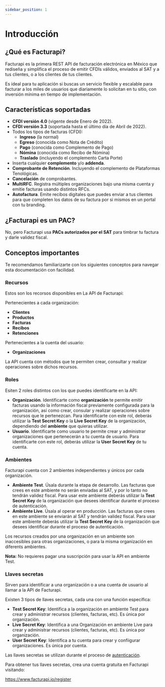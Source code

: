 ```yaml
---
sidebar_position: 1
---
```


# Introducción

## ¿Qué es Facturapi?

Facturapi es la primera REST API de facturación electrónica en México que rediseña y simplifica el proceso de emitir CFDIs válidos, enviados al SAT y a tus clientes, o a los clientes de tus clientes.

Es ideal para tu aplicación si buscas un servicio flexible y escalable para facturar a los miles de usuarios que diariamente lo solicitan en tu sitio, con inversión mínima en tiempo de implementación.

## Características soportadas

- **CFDI versión 4.0** (vigente desde Enero de 2022).
- **CFDI versión 3.3** (soportada hasta el último día de Abril de 2022).
- Todos los tipos de facturas (CFDI):
  - **Ingreso** (la normal)
  - **Egreso** (conocida como Nota de Crédito)
  - **Pago** (conocida como Complemento de Pago)
  - **Nómina** (conocida como Recibo de Nómina)
  - **Traslado** (incluyendo el complemento Carta Porte)
- Inserta cualquier **complemento** y/o **addenda**.
- **Comprobante de Retención**. Incluyendo el complemento de Plataformas Tenológicas.
- **Cancelación** de comprobantes.
- **MultiRFC**. Registra múltiples organizaciones bajo una misma cuenta y emitie facturas usando distintos RFCs.
- **Autofactura**. Emite recibos digitales que puedes enviar a tus clientes para que completen los datos de su factura por si mismos en un portal con tu branding.

## ¿Facturapi es un PAC?

No, pero Facturapi usa **PACs autorizados por el SAT** para timbrar tu factura y darle validez fiscal.

## Conceptos importantes

Te recomendamos familiarizarte con los siguientes conceptos para navegar esta documentación con facilidad.

### Recursos

Estos son los recorsos disponibles en La API de Facturapi:

Pertenecientes a cada organización:

- **Clientes**
- **Productos**
- **Facturas**
- **Recibos**
- **Retenciones**

Pertenecientes a la cuenta del usuario:

- **Organizaciones**

La API cuenta con métodos que te permiten crear, consultar y realizar operaciones sobre dichos recursos.

### Roles

Esiten 2 roles distintos con los que puedes identificarte en la API:

- **Organización**. Identificarte como **organización** te permite emitir facturas usando la
  información fiscal previamente configurada para la organización, así como crear, consular y
  realizar operaciones sobre recursos que le pertenezcan. Para identificarte con este rol,
  deberás utilizar la **Test Secret Key** o la **Live Secret Key** de la organización,
  dependiendo del **ambiente** que quieras utilizar.
- **Usuario**. Identificarte como usuario te permite crear y administrar
  organizaciones que pertenecerán a tu cuenta de usuario. Para identificarte con este
  rol, deberás utilizar la **User Secret Key** de tu cuenta.

### Ambientes

Facturapi cuenta con 2 ambientes independientes y únicos por cada organización.

- **Ambiente Test**. Úsala durante la etapa de desarrollo. Las facturas que crees en este
  ambiente no serán enviadas al SAT, y por lo tanto no tendrán validez fiscal. Para usar este
  ambiente deberás utilizar la **Test Secret Key** de la organización que desees identificar
  durante el proceso de autenticación.
- **Ambiente Live**. Úsala al operar en producción. Las facturas que crees en este ambiente
  se enviarán al SAT y tendrán validez fiscal. Para usar este ambiente deberás utilizar la
  **Test Secret Key** de la organización que desees identificar durante el proceso de
  autenticación.

Los recursos creados por una organización en un ambiente son inaccesibles para otras organizaciones, o para la misma
organización en diferents ambientes.

**Nota:** No requieres pagar una suscripción para usar la API en ambiente Test.

### Llaves secretas

Sirven para identificar a una organización o a una cuenta de usuario al llamar a la API de Facturapi.

Existen 3 tipos de llaves secretas, cada una con una función específica:

- **Test Secret Key**: Identifica a la organización en ambiente Test para crear y administrar recursos (clientes, facturas, etc). Es única por organización.
- **Live Secret Key**: Identifica a una Organización en ambiente Live para crear y administrar recursos (clientes, facturas, etc). Es única por organización.
- **User Secret Key**: Identifica a tu cuenta para crear y confiigurar organizaciones. Es única por cuenta.

Las llaves secretas se utilizan durante el proceso de [autenticación](/docs/authenticate).

Para obtener tus llaves secretas, crea una cuenta gratuita en Facturapi visitando:

<a href="https://www.facturapi.io/register?utm_source=facturapi-docs&utm_medium=GithubPages" target="_blank">https://www.facturapi.io/register</a>
